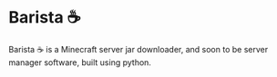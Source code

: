 # Barista ☕️
Barista ☕️ is a Minecraft server jar downloader, and soon to be server manager software, built using python.
